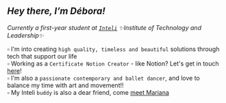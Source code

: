  ## _Hey there, I’m Débora!_
_Currently a first-year student at [`Inteli`](https://www.inteli.edu.br/) ✨Institute of Technology and Leadership✨_

▫️ I'm into creating `high quality, timeless and beautiful` solutions through tech that support our life\
▫️ Working as a `Certificate Notion Creator` - like Notion? Let's get in touch [here](https://deborapereira.notion.site/8c2e24965d3b48fda6a5a1fdf89449b3)!\
▫️ I'm also a `passionate contemporary and ballet dancer`, and love to balance my time with art and movement!!\
▫️ My Inteli `buddy` is also a dear friend, come [meet Mariana](https://github.com/marimari0945)
